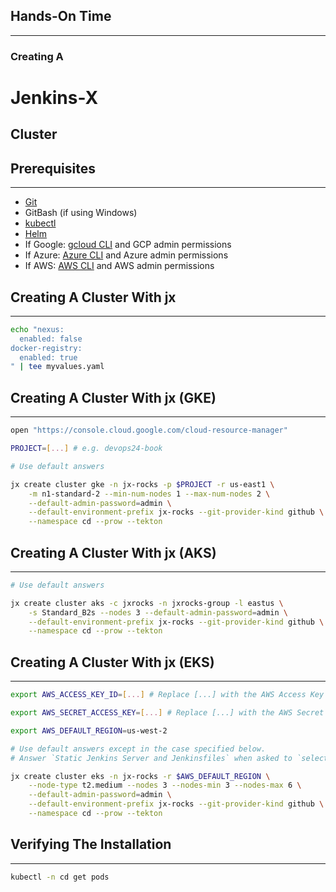 ## Hands-On Time

---

### Creating A
# Jenkins-X
## Cluster


## Prerequisites

---

* [Git](https://git-scm.com/)
* GitBash (if using Windows)
* [kubectl](https://kubernetes.io/docs/tasks/tools/install-kubectl/)
* [Helm](https://helm.sh/)
* If Google: [gcloud CLI](https://cloud.google.com/sdk/docs/quickstarts) and GCP admin permissions
* If Azure: [Azure CLI](https://docs.microsoft.com/en-us/cli/azure/install-azure-cli) and Azure admin permissions
* If AWS: [AWS CLI](https://aws.amazon.com/cli/) and AWS admin permissions


## Creating A Cluster With jx

---

```bash
echo "nexus:
  enabled: false
docker-registry:
  enabled: true
" | tee myvalues.yaml
```


## Creating A Cluster With jx (GKE)

---

```bash
open "https://console.cloud.google.com/cloud-resource-manager"

PROJECT=[...] # e.g. devops24-book

# Use default answers

jx create cluster gke -n jx-rocks -p $PROJECT -r us-east1 \
    -m n1-standard-2 --min-num-nodes 1 --max-num-nodes 2 \
    --default-admin-password=admin \
    --default-environment-prefix jx-rocks --git-provider-kind github \
    --namespace cd --prow --tekton
```


## Creating A Cluster With jx (AKS)

---

```bash
# Use default answers

jx create cluster aks -c jxrocks -n jxrocks-group -l eastus \
    -s Standard_B2s --nodes 3 --default-admin-password=admin \
    --default-environment-prefix jx-rocks --git-provider-kind github \
    --namespace cd --prow --tekton
```


## Creating A Cluster With jx (EKS)

---

```bash
export AWS_ACCESS_KEY_ID=[...] # Replace [...] with the AWS Access Key ID

export AWS_SECRET_ACCESS_KEY=[...] # Replace [...] with the AWS Secret Access Key

export AWS_DEFAULT_REGION=us-west-2

# Use default answers except in the case specified below.
# Answer `Static Jenkins Server and Jenkinsfiles` when asked to `select Jenkins installation type`

jx create cluster eks -n jx-rocks -r $AWS_DEFAULT_REGION \
    --node-type t2.medium --nodes 3 --nodes-min 3 --nodes-max 6 \
    --default-admin-password=admin \
    --default-environment-prefix jx-rocks --git-provider-kind github \
    --namespace cd --prow --tekton
```


## Verifying The Installation

---

```bash
kubectl -n cd get pods
```
